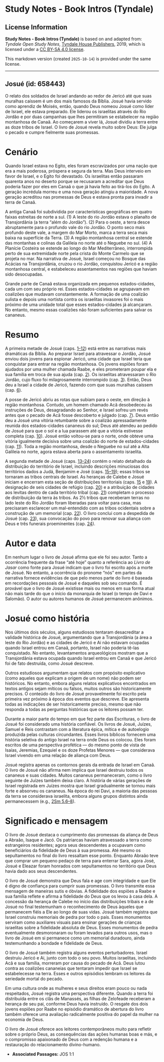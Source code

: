 # Study Notes - Book Intros (Tyndale)

## License Information

**Study Notes - Book Intros (Tyndale)** is based on and adapted from: _Tyndale Open Study Notes_, [Tyndale House Publishers](https://tyndaleopenresources.com/), 2019, which is licensed under a [CC BY-SA 4.0 license](https://creativecommons.org/licenses/by-sa/4.0/legalcode.en).

This markdown version (created `2025-10-14`) is provided under the same license.



--------------------------------

## Josué (id: 658443)

O relato dos soldados de Israel andando ao redor de Jericó até que suas muralhas caíssem é um dos mais famosos da Bíblia. Josué havia servido como aprendiz de Moisés, então, quando Deus nomeou Josué como líder de Israel, ele estava preparado. Ele liderou os israelitas através do Rio Jordão e por duas campanhas que lhes permitiram se estabelecer na região montanhosa de Canaã. Ao começarem a viver lá, Josué dividiu a terra entre as doze tribos de Israel. O livro de Josué revela muito sobre Deus: Ele julga o pecado e cumpre fielmente suas promessas.

Cenário
=======

Quando Israel estava no Egito, eles foram escravizados por uma nação que era a mais poderosa, próspera e segura da terra. Mas Deus interveio em favor de Israel, e o Egito foi devastado. Os israelitas então passaram quarenta anos no deserto porque se recusaram a acreditar que Deus poderia fazer por eles em Canaã o que já havia feito ao tirá\-los do Egito. A geração incrédula morreu e uma nova geração atingiu a maioridade. A nova geração acreditou nas promessas de Deus e estava pronta para invadir a terra de Canaã.

A antiga Canaã foi subdividida por características geográficas em quatro faixas estreitas de norte a sul. (1\) A leste do rio Jordão estava o planalto de Transjordânia (a terra “além do Jordão”). (2\) Para o oeste, a terra desce abruptamente para o profundo vale do rio Jordão. O ponto seco mais profundo deste vale, a margem do Mar Morto, marca a terra seca mais baixa na superfície da Terra. (3\) A região montanhosa central se estende das montanhas e colinas da Galileia no norte até o Neguebe no sul. (4\) A Planície Costeira se estende ao longo do Mar Mediterrâneo, interrompida perto de sua extremidade norte pela crista do Monte Carmelo que se projeta no mar. Na narrativa de Josué, Israel começou no Bosque das Acácias na Transjordânia, cruzou o rio Jordão, conquistou Jericó e a região montanhosa central, e estabeleceu assentamentos nas regiões que haviam sido desocupadas.

Grande parte de Canaã estava organizada em pequenos estados\-cidades, cada um com seu próprio rei. Esses estados\-cidades se agrupavam em coalizões que mudavam constantemente. A formação de uma coalizão sulista e depois uma nortista contra os israelitas invasores foi o mais próximo de uma unidade total que esses estados\-cidades já alcançaram. No entanto, mesmo essas coalizões não foram suficientes para salvar os cananeus.

Resumo
======

A primeira metade de Josué (caps. [1–12](https://ref.ly/Josh1:1-Josh12:24)) está entre as narrativas mais dramáticas da Bíblia. Ao preparar Israel para atravessar o Jordão, Josué enviou dois jovens para espionar Jericó, uma cidade que Israel teria que conquistar para entrar na região montanhosa. Os jovens espiões foram ajudados por uma mulher chamada Raabe, e eles prometeram poupar ela e sua família em troca de sua ajuda (cap. [2](https://ref.ly/Josh2:1-Josh2:24)). Os israelitas atravessaram o Rio Jordão, cujo fluxo foi milagrosamente interrompido (cap. [3](https://ref.ly/Josh3:1-Josh3:17)). Então, Deus deu a Israel a cidade de Jericó, fazendo com que suas muralhas caíssem (cap. [6](https://ref.ly/Josh6:1-Josh6:27)).

A posse de Jericó abriu as rotas que subiam para o oeste, em direção à região montanhosa. Contudo, um homem chamado Acã desobedeceu às instruções de Deus, desagradando ao Senhor, e Israel sofreu um revés antes que o pecado de Acã fosse descoberto e julgado (cap. [7](https://ref.ly/Josh7:1-Josh7:26)). Deus então deu a Josué uma vitória retumbante sobre a coalizão apressadamente reunida dos estados\-cidades cananeus do sul; Deus até atendeu ao pedido de Josué para que o sol e a lua parassem até que a vitória estivesse completa (cap. [10](https://ref.ly/Josh10:1-Josh10:43)). Josué então voltou\-se para o norte, onde obteve uma vitória igualmente decisiva sobre uma coalizão do norte de estados\-cidades (cap. [11](https://ref.ly/Josh11:1-Josh11:23)). Toda a região montanhosa, desde o Neguebe no sul até a Alta Galileia no norte, agora estava aberta para o assentamento israelita.

A segunda metade de Josué (caps. [13–24](https://ref.ly/Josh13:1-Josh24:33)) contém o relato detalhado da distribuição do território de Israel, incluindo descrições minuciosas dos territórios dados a Judá, Benjamim e José (caps. [15–19](https://ref.ly/Josh15:1-Josh19:51)); essas tribos se tornaram as tribos centrais de Israel. As heranças de Calebe e Josué iniciam e encerram esta seção de distribuições territoriais (caps. [15](https://ref.ly/Josh15:1-Josh15:63) e [19](https://ref.ly/Josh19:1-Josh19:51)). A designação de seis cidades de refúgio (cap. [20](https://ref.ly/Josh20:1-Josh20:9)) e a atribuição de cidades aos levitas dentro de cada território tribal (cap. [21](https://ref.ly/Josh21:1-Josh21:45)) completam o processo de distribuição da terra às tribos. As 2½ tribos que receberam terras no lado leste do Rio Jordão foram liberadas para voltar para casa, mas precisaram esclarecer um mal\-entendido com as tribos ocidentais sobre a construção de um memorial (cap. [22](https://ref.ly/Josh22:1-Josh22:34)). O livro conclui com a despedida de Josué (cap. [23](https://ref.ly/Josh23:1-Josh23:16)), sua convocação do povo para renovar sua aliança com Deus e três funerais proeminentes (cap. [24](https://ref.ly/Josh24:1-Josh24:33)).

Autor e data
============

Em nenhum lugar o livro de Josué afirma que ele foi seu autor. Tanto a ocorrência frequente da frase “até hoje” quanto a referência ao *Livro de Jasar* como fonte para Josué indicam que o livro foi escrito após a morte de Josué. No entanto, a ocorrência do pronome “nós” em partes da narrativa fornece evidências de que pelo menos parte do livro é baseada em recordações pessoais de Josué e daqueles sob seu comando. É provável que o livro de Josué existisse mais ou menos em sua forma atual não mais tarde do que o início da monarquia de Israel (o tempo de Davi e Salomão). O autor ou autores humanos de Josué permanecem anônimos.

Josué como história
===================

Nos últimos dois séculos, alguns estudiosos tentaram desacreditar a validade histórica de Josué, argumentando que a Transjordânia (a área a leste do Rio Jordão) e as cidades de Jericó e Ai não estavam ocupadas quando Israel entrou em Canaã, portanto, Israel não poderia tê\-las conquistado. No entanto, levantamentos arqueológicos mostram que a Transjordânia estava ocupada quando Israel entrou em Canaã e que Jericó foi de fato destruída, como Josué descreve.

Outros estudiosos argumentam que relatos com propósito explicativo (como aqueles que explicam a origem de um nome) não podem ser históricos. No entanto, embora alguns relatos explicativos encontrados em textos antigos sejam míticos ou falsos, muitos outros são historicamente precisos. O conteúdo do livro de Josué provavelmente foi escrito pela primeira vez próximo à época dos eventos que descreve. Ele apresenta todas as indicações de ser historicamente preciso, mesmo que não responda a todas as perguntas históricas que os leitores possam ter.

Durante a maior parte do tempo em que fez parte das Escrituras, o livro de Josué foi considerado uma história confiável. Os livros de Josué, Juízes, Samuel e Reis contrastam com a literatura épica, mítica e de autoelogio produzida pelas culturas circundantes. Esses livros bíblicos fornecem uma história seletiva do antigo Israel na terra onde Deus os colocou. Eles foram escritos de uma perspectiva profética — do mesmo ponto de vista de Isaías, Jeremias, Ezequiel e os doze Profetas Menores — que considerava Israel vivendo em uma relação de aliança com Deus.

Josué registra apenas os contornos gerais da entrada de Israel em Canaã. O livro de Josué não afirma nem implica que Israel destruiu todos os cananeus e suas cidades. Muitos cananeus permaneceram, como o livro seguinte de Juízes também deixa claro. A história de várias gerações de Israel registrada em Juízes mostra que Israel gradualmente se tornou mais forte e absorveu os cananeus. Na época do rei Davi, a maioria das pessoas da terra se considerava israelita, embora alguns grupos distintos ainda permanecessem (e.g., [2Sm 5\.6–8](https://ref.ly/2Sam5:6-2Sam5:8)).

Significado e mensagem
======================

O livro de Josué destaca o cumprimento das promessas da aliança de Deus a Abraão, Isaque e Jacó. Os patriarcas haviam atravessado a terra como estrangeiros residentes; agora seus descendentes a ocupavam como beneficiários da fidelidade de Deus à sua promessa. Até mesmo os sepultamentos no final do livro ressaltam esse ponto. Enquanto Abraão teve que comprar um pequeno pedaço de terra para enterrar Sara, agora José, Josué e Eleazar foram honrados com sepultamentos no território que Deus havia dado aos seus descendentes.

O livro de Josué demonstra que Deus fala e age com integridade e que Ele é digno de confiança para cumprir suas promessas. O livro transmite essa mensagem de maneiras sutis e óbvias. A fidelidade dos espiões a Raabe e sua família reflete e afirma a fidelidade do Deus que os levou à casa dela. A concessão da herança de Calebe no início das distribuições tribais e a de Josué no final testemunham o reconhecimento de Deus àqueles que permanecem fiéis a Ele ao longo de suas vidas. Josué também registra que Israel construiu memoriais de pedra por todo o país. Esses monumentos serviram como auxiliares visuais para ensinar gerações de crianças israelitas sobre a fidelidade absoluta de Deus. Esses monumentos de pedra eventualmente desmoronaram ou foram levados para outros usos, mas o livro de Josué em si permanece como um memorial duradouro, ainda testemunhando a bondade e fidelidade de Deus.

O livro de Josué também registra alguns eventos perturbadores. Israel destruiu Jericó e Ai, junto com todo o seu povo. Muitos israelitas, incluindo Acã e sua família, morreram por causa do pecado de Acã. Deus lutou contra as coalizões cananeias que tentaram impedir que Israel se estabelecesse na terra. Esses e outros episódios lembram os leitores da seriedade mortal do pecado.

Em uma cultura onde as mulheres e seus direitos eram pouco ou nada respeitados, Josué registra uma perspectiva diferente. Quando a terra foi distribuída entre os clãs de Manassés, as filhas de Zelofeade receberam a herança de seu pai, conforme Deus havia instruído. O resgate dos dois jovens espiões por Raabe no episódio dramático de abertura do livro também oferece uma avaliação radicalmente positiva do papel da mulher na economia de Deus.

O livro de Josué oferece aos leitores contemporâneos muito para refletir sobre o próprio Deus, as consequências das ações humanas boas e más, e o compromisso apaixonado de Deus com a redenção humana e a restauração do relacionamento divino\-humano.

* **Associated Passages:** JOS 1:1

